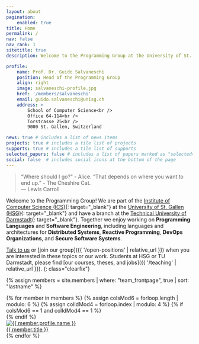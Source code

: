 ```yaml
---
layout: about
pagination:
    enabled: true
title: Home
permalink: /
nav: false
nav_rank: 1
sitetitle: true
description: Welcome to the Programming Group at the University of St. Gallen and at the Technical University of Darmstadt. Team. Projects. Support.

profile:
    name: Prof. Dr. Guido Salvaneschi
    position: Head of the Programming Group
    align: right
    image: salvaneschi-profile.jpg
    href: '/members/salvaneschi'
    email: guido.salvaneschi@unisg.ch
    address: >
        School of Computer Science<br />
        Office 64-114<br />
        Torstrasse 25<br />
        9000 St. Gallen, Switzerland

news: true # includes a list of news items
projects: true # includes a tile list of projects
supports: true # includes a tile list of supports
selected_papers: false # includes a list of papers marked as "selected={true}"
social: false  # includes social icons at the bottom of the page
---
```


> <i class="fas fa-quote-left"></i>
> “Where should I go?” - Alice. “That depends on where you want to end up.” - The Cheshire Cat.
> <i class="fas fa-quote-right"></i><br />
> — Lewis Carroll

Welcome to the Programming Group!
We are part of the [Institute of Computer Science (ICS)](https://ics.unisg.ch/){: target="_blank"} at the [University of St. Gallen (HSG)](https://www.unisg.ch/){: target="_blank"}
and have a branch at the [Technical University of Darmstadt](https://www.tu-darmstadt.de/){: target="_blank"}.
Together we enjoy working on **Programming Languages**
and **Software Engineering**, including languages and architectures for
**Distributed Systems**, **Reactive Programming**, **DevOps Organizations**, and **Secure Software Systems**.

[Talk to us](mailto:guido.salvaneschi@unisg.ch) or
[join our group]({{ '/open-positions' | relative_url }})
when you are interested in these topics or our work.
Students at HSG or TU Darmstadt,
please find [our courses, theses, and jobs]({{ '/teaching' | relative_url }}).
{: class="clearfix"}

{% assign members = site.members | where: "team_frontpage", true | sort: "lastname" %}
<div class="d-flex flex-wrap align-content-stretch justify-content-center m-n2 pt-5 no-gutters">
    {% for member in members %}
        {% assign colsMod6 = forloop.length | modulo: 6 %}
        {% assign colIdMod4 = forloop.index | modulo: 4 %}
        {% if colsMod6 == 1 and colIdMod4 == 1 %}<div class="col-md-2 w-100"></div>{% endif %}
        <div class="col-6 col-sm-3 col-md-2 mb-3">
            <a href="{{ member.url | relative_url }}" class="no-decoration">
                <div class="card hoverable h-100 m-2">
                    <img src="{{ '/assets/img/' | append: member.profile.image | relative_url }}" class="card-img-top" alt="{{ member.profile.name }}" />
                    <div class="card-body p-2">
                        <div class="card-title m-0">{{ member.title }}</div>
                    </div>
                </div>
            </a>
        </div>
    {% endfor %}
</div>
